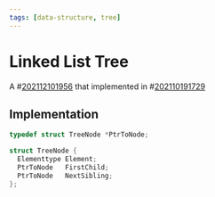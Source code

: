 ```yaml
---
tags: [data-structure, tree]
---
```


# Linked List Tree
A #[202112101956](202112101956.md) that implemented in #[202110191729](202110191729.md)

## Implementation
```c
typedef struct TreeNode *PtrToNode;

struct TreeNode {
  Elementtype Element;
  PtrToNode   FirstChild;
  PtrToNode   NextSibling;
};
```
